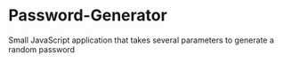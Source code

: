 # Password-Generator
Small JavaScript application that takes several parameters to generate a random password
